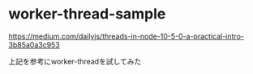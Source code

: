 # worker-thread-sample

https://medium.com/dailyjs/threads-in-node-10-5-0-a-practical-intro-3b85a0a3c953

上記を参考にworker-threadを試してみた
